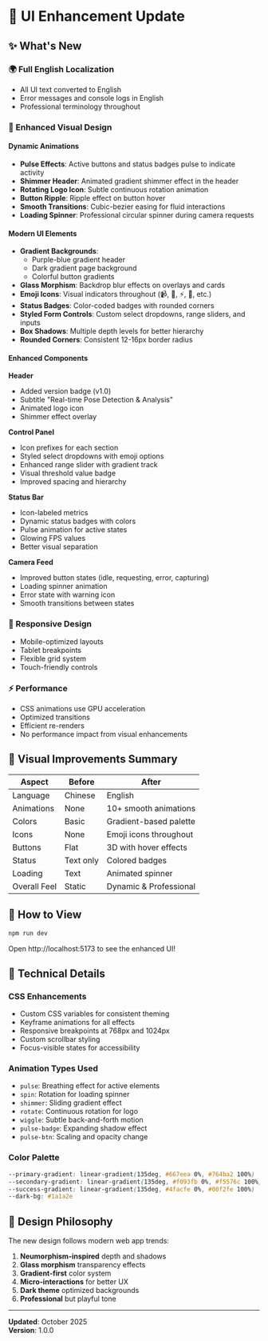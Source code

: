 # 🎉 UI Enhancement Update

## ✨ What's New

### 🌍 Full English Localization
- All UI text converted to English
- Error messages and console logs in English
- Professional terminology throughout

### 🎨 Enhanced Visual Design

#### Dynamic Animations
- **Pulse Effects**: Active buttons and status badges pulse to indicate activity
- **Shimmer Header**: Animated gradient shimmer effect in the header
- **Rotating Logo Icon**: Subtle continuous rotation animation
- **Button Ripple**: Ripple effect on button hover
- **Smooth Transitions**: Cubic-bezier easing for fluid interactions
- **Loading Spinner**: Professional circular spinner during camera requests

#### Modern UI Elements
- **Gradient Backgrounds**: 
  - Purple-blue gradient header
  - Dark gradient page background
  - Colorful button gradients
- **Glass Morphism**: Backdrop blur effects on overlays and cards
- **Emoji Icons**: Visual indicators throughout (📹, 🤖, ⚡, 🎯, etc.)
- **Status Badges**: Color-coded badges with rounded corners
- **Styled Form Controls**: Custom select dropdowns, range sliders, and inputs
- **Box Shadows**: Multiple depth levels for better hierarchy
- **Rounded Corners**: Consistent 12-16px border radius

#### Enhanced Components

**Header**
- Added version badge (v1.0)
- Subtitle "Real-time Pose Detection & Analysis"
- Animated logo icon
- Shimmer effect overlay

**Control Panel**
- Icon prefixes for each section
- Styled select dropdowns with emoji options
- Enhanced range slider with gradient track
- Visual threshold value badge
- Improved spacing and hierarchy

**Status Bar**
- Icon-labeled metrics
- Dynamic status badges with colors
- Pulse animation for active states
- Glowing FPS values
- Better visual separation

**Camera Feed**
- Improved button states (idle, requesting, error, capturing)
- Loading spinner animation
- Error state with warning icon
- Smooth transitions between states

### 📱 Responsive Design
- Mobile-optimized layouts
- Tablet breakpoints
- Flexible grid system
- Touch-friendly controls

### ⚡ Performance
- CSS animations use GPU acceleration
- Optimized transitions
- Efficient re-renders
- No performance impact from visual enhancements

## 🎯 Visual Improvements Summary

| Aspect | Before | After |
|--------|--------|-------|
| Language | Chinese | English |
| Animations | None | 10+ smooth animations |
| Colors | Basic | Gradient-based palette |
| Icons | None | Emoji icons throughout |
| Buttons | Flat | 3D with hover effects |
| Status | Text only | Colored badges |
| Loading | Text | Animated spinner |
| Overall Feel | Static | Dynamic & Professional |

## 🚀 How to View

```bash
npm run dev
```

Open http://localhost:5173 to see the enhanced UI!

## 📝 Technical Details

### CSS Enhancements
- Custom CSS variables for consistent theming
- Keyframe animations for all effects
- Responsive breakpoints at 768px and 1024px
- Custom scrollbar styling
- Focus-visible states for accessibility

### Animation Types Used
- `pulse`: Breathing effect for active elements
- `spin`: Rotation for loading spinner
- `shimmer`: Sliding gradient effect
- `rotate`: Continuous rotation for logo
- `wiggle`: Subtle back-and-forth motion
- `pulse-badge`: Expanding shadow effect
- `pulse-btn`: Scaling and opacity change

### Color Palette
```css
--primary-gradient: linear-gradient(135deg, #667eea 0%, #764ba2 100%)
--secondary-gradient: linear-gradient(135deg, #f093fb 0%, #f5576c 100%)
--success-gradient: linear-gradient(135deg, #4facfe 0%, #00f2fe 100%)
--dark-bg: #1a1a2e
```

## 🎨 Design Philosophy

The new design follows modern web app trends:
1. **Neumorphism-inspired** depth and shadows
2. **Glass morphism** transparency effects
3. **Gradient-first** color system
4. **Micro-interactions** for better UX
5. **Dark theme** optimized backgrounds
6. **Professional** but playful tone

---

**Updated**: October 2025  
**Version**: 1.0.0

